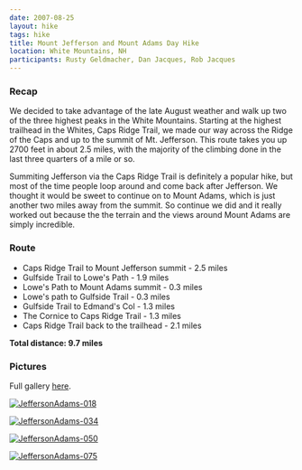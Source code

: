 ```yaml
---
date: 2007-08-25
layout: hike
tags: hike
title: Mount Jefferson and Mount Adams Day Hike
location: White Mountains, NH
participants: Rusty Geldmacher, Dan Jacques, Rob Jacques
---
```


### Recap

We decided to take advantage of the late August weather and walk up two of the three highest peaks in the White Mountains. Starting at the highest trailhead in the Whites, Caps Ridge Trail, we made our way across the Ridge of the Caps and up to the summit of Mt. Jefferson. This route takes you up 2700 feet in about 2.5 miles, with the majority of the climbing done in the last three quarters of a mile or so.

Summiting Jefferson via the Caps Ridge Trail is definitely a popular hike, but most of the time people loop around and come back after Jefferson. We thought it would be sweet to continue on to Mount Adams, which is just another two miles away from the summit. So continue we did and it really worked out because the the terrain and the views around Mount Adams are simply incredible.

### Route

  * Caps Ridge Trail to Mount Jefferson summit - 2.5 miles
  * Gulfside Trail to Lowe's Path - 1.9 miles
  * Lowe's Path to Mount Adams summit - 0.3 miles
  * Lowe's path to Gulfside Trail - 0.3 miles
  * Gulfside Trail to Edmand's Col - 1.3 miles
  * The Cornice to Caps Ridge Trail - 1.3 miles
  * Caps Ridge Trail back to the trailhead - 2.1 miles

**Total distance: 9.7 miles**

### Pictures

Full gallery [here](http://www.flickr.com/photos/geldmacher/sets/72157601689376039/).

[![JeffersonAdams-018](http://farm2.static.flickr.com/1124/1244809493_aff00e420f.jpg)](http://www.flickr.com/photos/geldmacher/1244809493/)

[![JeffersonAdams-034](http://farm2.static.flickr.com/1430/1244848747_9f214a54eb.jpg)](http://www.flickr.com/photos/geldmacher/1244848747/)

[![JeffersonAdams-050](http://farm2.static.flickr.com/1276/1244900621_a1ee54c39f.jpg)](http://www.flickr.com/photos/geldmacher/1244900621/)

[![JeffersonAdams-075](http://farm2.static.flickr.com/1140/1245779722_747deb0924.jpg)](http://www.flickr.com/photos/geldmacher/1245779722/)
